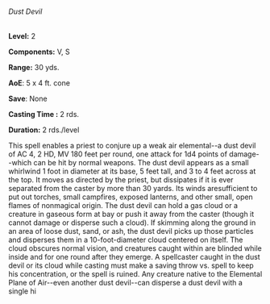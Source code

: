 ###### Dust Devil

**Level:** 2

**Components:** V, S

**Range:** 30 yds.

**AoE**: 5 x 4 ft. cone

**Save**: None

**Casting Time :** 2 rds.

**Duration:** 2 rds./level

This spell enables a priest to conjure up a weak air elemental--a dust devil of AC 4, 2 HD, MV 180 feet per round, one attack for 1d4 points of damage--which can be hit by normal weapons. The dust devil appears as a small whirlwind 1 foot in diameter at its base, 5 feet tall, and 3 to 4 feet across at the top. It moves as directed by the priest, but dissipates if it is ever separated from the caster by more than 30 yards. Its winds aresufficient to put out torches, small campfires, exposed lanterns, and other small, open flames of nonmagical origin. The dust devil can hold a gas cloud or a creature in gaseous form at bay or push it away from the caster (though it cannot damage or disperse such a cloud). If skimming along the ground in an area of loose dust, sand, or ash, the dust devil picks up those particles and disperses them in a 10-foot-diameter cloud centered on itself. The cloud obscures normal vision, and creatures caught within are blinded while inside and for one round after they emerge. A spellcaster caught in the dust devil or its cloud while casting must make a saving throw vs. spell to keep his concentration, or the spell is ruined. Any creature native to the Elemental Plane of Air--even another dust devil--can disperse a dust devil with a single hi
